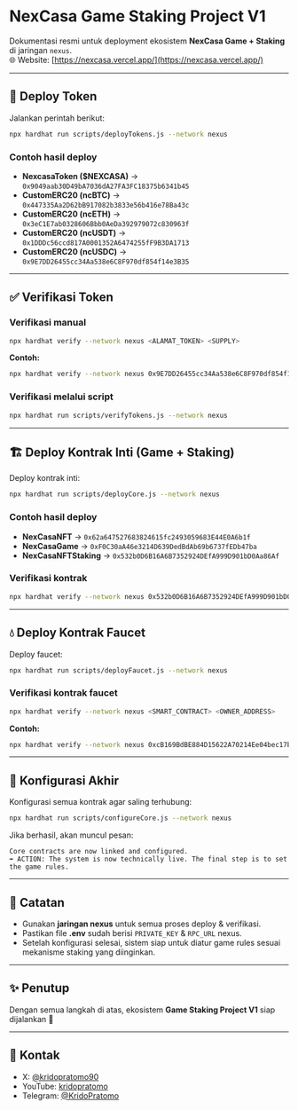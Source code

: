 # NexCasa Game Staking Project V1

Dokumentasi resmi untuk deployment ekosistem **NexCasa Game + Staking** di jaringan `nexus`.  
🌐 Website: [https://nexcasa.vercel.app/](https://nexcasa.vercel.app/)

---

## 🚀 Deploy Token

Jalankan perintah berikut:

```bash
npx hardhat run scripts/deployTokens.js --network nexus
```

### Contoh hasil deploy

- **NexcasaToken ($NEXCASA)** → `0x9049aab30D49bA7036dA27FA3FC18375b6341b45`  
- **CustomERC20 (ncBTC)** → `0x447335Aa2D62bB917082b3833e56b416e78Ba43c`  
- **CustomERC20 (ncETH)** → `0x3eC1E7ab0328606Bbb0AeDa392979072c830963f`  
- **CustomERC20 (ncUSDT)** → `0x1DDDc56ccd817A0001352A6474255fF9B3DA1713`  
- **CustomERC20 (ncUSDC)** → `0x9E7DD26455cc34Aa538e6C8F970df854f14e3B35`  

---

## ✅ Verifikasi Token

### Verifikasi manual

```bash
npx hardhat verify --network nexus <ALAMAT_TOKEN> <SUPPLY>
```

**Contoh:**

```bash
npx hardhat verify --network nexus 0x9E7DD26455cc34Aa538e6C8F970df854f14e3B35 250000000000000000000000000
```

### Verifikasi melalui script

```bash
npx hardhat run scripts/verifyTokens.js --network nexus
```

---

## 🏗 Deploy Kontrak Inti (Game + Staking)

Deploy kontrak inti:

```bash
npx hardhat run scripts/deployCore.js --network nexus
```

### Contoh hasil deploy

- **NexCasaNFT** → `0x62a647527683824615fc2493059683E44E0A6b1f`  
- **NexCasaGame** → `0xF0C30aA46e3214D639DedBdAb69b6737fEDb47ba`  
- **NexCasaNFTStaking** → `0x532b0D6B16A6B7352924DEfA999D901bD0Aa86Af`  

### Verifikasi kontrak

```bash
npx hardhat verify --network nexus 0x532b0D6B16A6B7352924DEfA999D901bD0Aa86Af
```

---

## 💧 Deploy Kontrak Faucet

Deploy faucet:

```bash
npx hardhat run scripts/deployFaucet.js --network nexus
```

### Verifikasi kontrak faucet

```bash
npx hardhat verify --network nexus <SMART_CONTRACT> <OWNER_ADDRESS>
```

**Contoh:**

```bash
npx hardhat verify --network nexus 0xcB169BdBE884D15622A70214Ee04bec17be3fCE7 0x11Cde369597203f385BC164E64E34e1F520E1983
```

---

## 🔧 Konfigurasi Akhir

Konfigurasi semua kontrak agar saling terhubung:

```bash
npx hardhat run scripts/configureCore.js --network nexus
```

Jika berhasil, akan muncul pesan:

```
Core contracts are now linked and configured.
➡️ ACTION: The system is now technically live. The final step is to set the game rules.
```

---

## 📌 Catatan

- Gunakan **jaringan nexus** untuk semua proses deploy & verifikasi.  
- Pastikan file **.env** sudah berisi `PRIVATE_KEY` & `RPC_URL` nexus.  
- Setelah konfigurasi selesai, sistem siap untuk diatur game rules sesuai mekanisme staking yang diinginkan.  

---

## ✨ Penutup

Dengan semua langkah di atas, ekosistem **Game Staking Project V1** siap dijalankan 🚀

---

## 📢 Kontak

- X: [@kridopratomo90](https://x.com/kridopratomo90)  
- YouTube: [kridopratomo](https://youtube.com/kridopratomo)  
- Telegram: [@KridoPratomo](https://t.me/KridoPratomo)  

